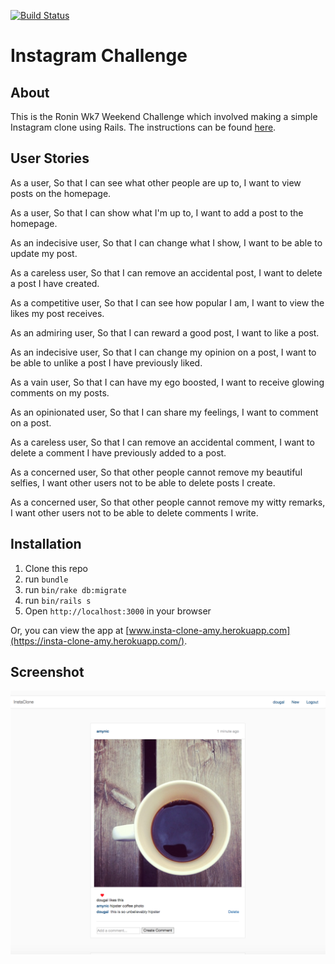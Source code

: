 [![Build Status](https://travis-ci.org/missamynicholson/instagram-challenge.svg?branch=master)](https://travis-ci.org/missamynicholson/instagram-challenge)

Instagram Challenge
===================

About
-------
This is the Ronin Wk7 Weekend Challenge which involved making a simple Instagram clone using Rails.
The instructions can be found [here](https://github.com/makersacademy/instagram-challenge).


User Stories
-----

As a user,
So that I can see what other people are up to,
I want to view posts on the homepage.

As a user,
So that I can show what I'm up to,
I want to add a post to the homepage.

As an indecisive user,
So that I can change what I show,
I want to be able to update my post.

As a careless user,
So that I can remove an accidental post,
I want to delete a post I have created.

As a competitive user,
So that I can see how popular I am,
I want to view the likes my post receives.

As an admiring user,
So that I can reward a good post,
I want to like a post.

As an indecisive user,
So that I can change my opinion on a post,
I want to be able to unlike a post I have previously liked.

As a vain user,
So that I can have my ego boosted,
I want to receive glowing comments on my posts.

As an opinionated user,
So that I can share my feelings,
I want to comment on a post.

As a careless user,
So that I can remove an accidental comment,
I want to delete a comment I have previously added to a post.

As a concerned user,
So that other people cannot remove my beautiful selfies,
I want other users not to be able to delete posts I create.

As a concerned user,
So that other people cannot remove my witty remarks,
I want other users not to be able to delete comments I write.


Installation
-----

1. Clone this repo
2. run `bundle`
3. run `bin/rake db:migrate`
4. run `bin/rails s`
5. Open `http://localhost:3000` in your browser

Or, you can view the app at [www.insta-clone-amy.herokuapp.com](https://insta-clone-amy.herokuapp.com/).


Screenshot
-----

![Homepage](spec/files/images/screenshot.png)

